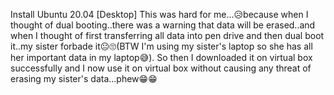 Install Ubuntu 20.04 [Desktop]
This was hard for me...😥because when I thought of dual booting..there was a warning that data will be erased..and when I thought of first transferring all data into pen drive and then dual boot it..my sister forbade it😐🙄(BTW I'm using my sister's laptop so she has all her important data in my laptop😅). So then I downloaded it on virtual box successfully and I now use it on virtual box without causing any threat of erasing my sister's data...phew😁😁
